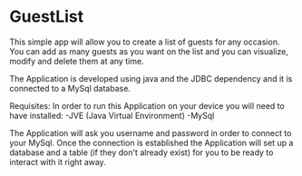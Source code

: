 # GuestList

This simple app will allow you to create a list of guests for any occasion. You can add as many guests as you want on the list and you can visualize, modify and delete them at any time.

The Application is developed using java and the JDBC dependency and it is connected to a MySql database.

Requisites:
In order to run this Application on your device you will need to have installed:
-JVE (Java Virtual Environment)
-MySql

The Application will ask you username and password in order to connect to your MySql.
Once the connection is established the Application will set up a database and a table (if they don't already exist) for you to be ready to interact with it right away.

